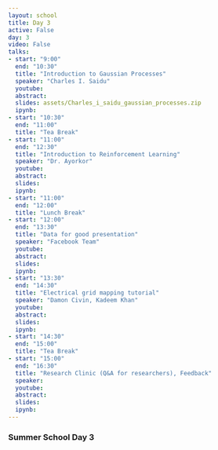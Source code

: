```yaml
---
layout: school
title: Day 3
active: False
day: 3
video: False
talks:
- start: "9:00"
  end: "10:30"
  title: "Introduction to Gaussian Processes"
  speaker: "Charles I. Saidu"
  youtube:
  abstract:
  slides: assets/Charles_i_saidu_gaussian_processes.zip
  ipynb:
- start: "10:30"
  end: "11:00"
  title: "Tea Break"
- start: "11:00"
  end: "12:30"
  title: "Introduction to Reinforcement Learning"
  speaker: "Dr. Ayorkor"
  youtube:
  abstract:
  slides:
  ipynb:
- start: "11:00"
  end: "12:00"
  title: "Lunch Break"
- start: "12:00"
  end: "13:30"
  title: "Data for good presentation"
  speaker: "Facebook Team"
  youtube:
  abstract:
  slides:
  ipynb: 
- start: "13:30"
  end: "14:30"
  title: "Electrical grid mapping tutorial"
  speaker: "Damon Civin, Kadeem Khan"
  youtube:
  abstract:
  slides:
  ipynb:
- start: "14:30"
  end: "15:00"
  title: "Tea Break"
- start: "15:00"
  end: "16:30"
  title: "Research Clinic (Q&A for researchers), Feedback"
  speaker: 
  youtube:
  abstract:
  slides:
  ipynb:
---
```


<h3> Summer School Day 3 </h3>

<p></p>
